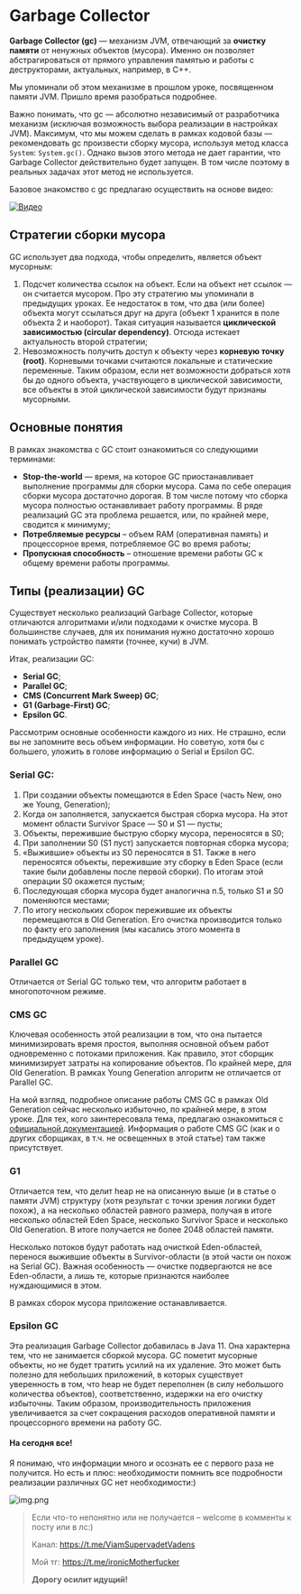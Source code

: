 # Garbage Collector

**Garbage Collector (gc)** — механизм JVM, отвечающий за **очистку памяти** от ненужных объектов (мусора). Именно он
позволяет абстрагироваться от прямого управления памятью и работы с деструкторами, актуальных, например, в C++.

Мы упоминали об этом механизме в прошлом уроке, посвященном памяти JVM. Пришло время разобраться подробнее.

Важно понимать, что gc — абсолютно независимый от разработчика механизм (исключая возможность выбора реализации в
настройках JVM). Максимум, что мы можем сделать в рамках кодовой базы — рекомендовать gc произвести сборку мусора,
используя метод класса `System`: `System.gc()`. Однако вызов этого метода не дает гарантии, что Garbage Collector
действительно будет запущен. В том числе поэтому в реальных задачах этот метод не используется.

Базовое знакомство с gc предлагаю осуществить на основе видео:

[![Видео](http://img.youtube.com/vi/-ayMplONmkI/0.jpg)](http://www.youtube.com/watch?v=-ayMplONmkI)

## Стратегии сборки мусора

GC использует два подхода, чтобы определить, является объект мусорным:

1. Подсчет количества ссылок на объект. Если на объект нет ссылок — он считается мусором. Про эту стратегию мы упоминали
   в предыдущих уроках. Ее недостаток в том, что два (или более) объекта могут ссылаться друг на друга (объект 1
   хранится в поле объекта 2 и наоборот). Такая ситуация называется **циклической зависимостью (circular dependency)**.
   Отсюда истекает актуальность второй стратегии;
2. Невозможность получить доступ к объекту через **корневую точку (root)**. Корневыми точками считаются локальные и
   статические переменные. Таким образом, если нет возможности добраться хотя бы до одного объекта, участвующего в
   циклической зависимости, все объекты в этой циклической зависимости будут признаны мусорными.

## Основные понятия

В рамках знакомства с GC стоит ознакомиться со следующими терминами:

- **Stop-the-world** — время, на которое GC приостанавливает выполнение программы для сборки мусора. Сама по себе
  операция сборки мусора достаточно дорогая. В том числе потому что сборка мусора полностью останавливает работу
  программы. В ряде реализаций GC эта проблема решается, или, по крайней мере, сводится к минимуму;
- **Потребляемые ресурсы** – объем RAM (оперативная память) и процессорное время, потребляемое GC во время работы;
- **Пропускная способность** – отношение времени работы GC к общему времени работы программы.

## Типы (реализации) GC

Существует несколько реализаций Garbage Collector, которые отличаются алгоритмами и/или подходами к очистке мусора. В
большинстве случаев, для их понимания нужно достаточно хорошо понимать устройство памяти (точнее, кучи) в JVM.

Итак, реализации GC:

- **Serial GC**;
- **Parallel GC**;
- **CMS (Concurrent Mark Sweep) GC**;
- **G1 (Garbage-First) GC**;
- **Epsilon GC**.

Рассмотрим основные особенности каждого из них. Не страшно, если вы не запомните весь объем информации. Но советую, хотя
бы с большего, уложить в голове информацию о Serial и Epsilon GC.

### Serial GC:

1. При создании объекты помещаются в Eden Space (часть New, оно же Young, Generation);
2. Когда он заполняется, запускается быстрая сборка мусора. На этот момент области Survivor Space — S0 и S1 — пусты;
3. Объекты, пережившие быструю сборку мусора, переносятся в S0;
4. При заполнении S0 (S1 пуст) запускается повторная сборка мусора;
5. «Выжившие» объекты из S0 переносятся в S1. Также в него переносятся объекты, пережившие эту сборку в Eden Space (если
   такие были добавлены после первой сборки). По итогам этой операции S0 окажется пустым;
6. Последующая сборка мусора будет аналогична п.5, только S1 и S0 поменяются местами;
7. По итогу нескольких сборок пережившие их объекты перемещаются в Old Generation. Его очистка производится только по
   факту его заполнения (мы касались этого момента в предыдущем уроке).

### Parallel GC

Отличается от Serial GC только тем, что алгоритм работает в многопоточном режиме.

### CMS GC

Ключевая особенность этой реализации в том, что она пытается минимизировать время простоя, выполняя основной объем работ
одновременно с потоками приложения. Как правило, этот сборщик минимизирует затраты на копирование объектов. По крайней
мере, для Old Generation. В рамках Young Generation алгоритм не отличается от Parallel GC.

На мой взгляд, подробное описание работы CMS GC в рамках Old Generation сейчас несколько избыточно, по крайней мере, в
этом уроке. Для тех, кого заинтересовала тема, предлагаю ознакомиться с 
[официальной документацией](https://www.oracle.com/technetwork/tutorials/tutorials-1876574.html). 
Информация о работе CMS GC (как и о других сборщиках, в т.ч. не освещенных в этой статье) там также присутствует.

### G1

Отличается тем, что делит heap не на описанную выше (и в статье о памяти JVM) структуру (хотя результат с точки зрения
логики будет похож), а на несколько областей равного размера, получая в итоге несколько областей Eden Space, несколько
Survivor Space и несколько Old Generation. В итоге получается не более 2048 областей памяти.

Несколько потоков будут работать над очисткой Eden-областей, перенося выжившие объекты в Survivor-области (в этой части
он похож на Serial GC). Важная особенность — очистке подвергаются не все Eden-области, а лишь те, которые признаются
наиболее нуждающимися в этом.

В рамках сборок мусора приложение останавливается.

### Epsilon GC

Эта реализация Garbage Collector добавилась в Java 11. Она характерна тем, что не занимается сборкой мусора. GC пометит
мусорные объекты, но не будет тратить усилий на их удаление. Это может быть полезно для небольших приложений, в которых
существует уверенность в том, что heap не будет переполнен (в силу небольшого количества объектов), соответственно,
издержки на его очистку избыточны. Таким образом, производительность приложения увеличивается за счет сокращения
расходов оперативной памяти и процессорного времени на работу GC.

#### На сегодня все!

Я понимаю, что информации много и осознать ее с первого раза не получится. Но есть и плюс: необходимости помнить все
подробности реализации различных GC нет необходимости:)

![img.png](../../../commonmedia/justTheoryFooter.png)

> Если что-то непонятно или не получается – welcome в комменты к посту или в лс:)
>
> Канал: https://t.me/ViamSupervadetVadens
>
> Мой тг: https://t.me/ironicMotherfucker
>
> **Дорогу осилит идущий!**